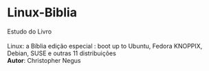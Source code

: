 # Linux-Biblia
Estudo do Livro <br> <br>
Linux: a Bíblia edição especial : boot up to Ubuntu, Fedora KNOPPIX, Debian, SUSE e outras 11 distribuições <br>
<b>Autor</b>: Christopher Negus
